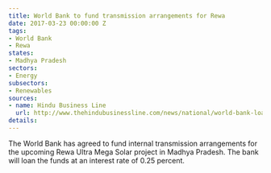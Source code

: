 ```yaml
---
title: World Bank to fund transmission arrangements for Rewa
date: 2017-03-23 00:00:00 Z
tags:
- World Bank
- Rewa
states:
- Madhya Pradesh
sectors:
- Energy
subsectors:
- Renewables
sources:
- name: Hindu Business Line
  url: http://www.thehindubusinessline.com/news/national/world-bank-loan-for-mp-solar-plant/article9583869.ece
details: 
---
```


The World Bank has agreed to fund internal transmission arrangements for the upcoming Rewa Ultra Mega Solar project in Madhya Pradesh. The bank will loan the funds at an interest rate of 0.25 percent.

